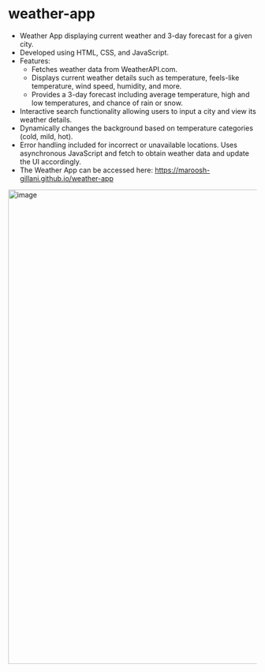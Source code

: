 # weather-app

* Weather App displaying current weather and 3-day forecast for a given city.
* Developed using HTML, CSS, and JavaScript.
* Features:
    * Fetches weather data from WeatherAPI.com.
    * Displays current weather details such as temperature, feels-like temperature, wind speed, humidity, and more.
    * Provides a 3-day forecast including average temperature, high and low temperatures, and chance of rain or snow.
* Interactive search functionality allowing users to input a city and view its weather details.
* Dynamically changes the background based on temperature categories (cold, mild, hot).
* Error handling included for incorrect or unavailable locations.
Uses asynchronous JavaScript and fetch to obtain weather data and update the UI accordingly.
* The Weather App can be accessed here: https://maroosh-gillani.github.io/weather-app
<img width="960" alt="image" src="https://github.com/Maroosh-Gillani/weather-app/assets/76667567/ae9c5b91-c5a7-4732-941c-1596ecd3e6f3">
